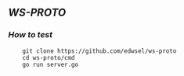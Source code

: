 ## *WS-PROTO*

### *How to test*

```shell script
    git clone https://github.com/edwsel/ws-proto
    cd ws-proto/cmd
    go run server.go
```
